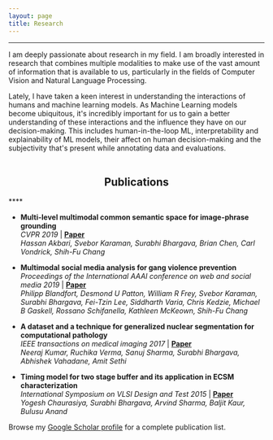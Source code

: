 ```yaml
---
layout: page
title: Research
---
```

****
I am deeply passionate about research in my field.
I am broadly interested in research that combines multiple modalities to make use of the vast amount of information that is available to us, particularly in the fields of Computer Vision and Natural Language Processing. 

Lately, I have taken a keen interest in understanding the interactions of humans and machine learning models. 
As Machine Learning models become ubiquitous, it's incredibly important for us to gain a better understanding of these interactions and the influence they have on our decision-making.
This includes human-in-the-loop ML, interpretability and explainability of ML models, their affect on human decision-making and the subjectivity that's present while annotating data and evaluations.
<br/>
<br/>

<h2 align="center">Publications</h2>
****

- **Multi-level multimodal common semantic space for image-phrase grounding**  
  <i>*CVPR 2019*</i> | **<a href="https://openaccess.thecvf.com/content_CVPR_2019/papers/Akbari_Multi-Level_Multimodal_Common_Semantic_Space_for_Image-Phrase_Grounding_CVPR_2019_paper.pdf" target="_blank">Paper</a>** <br/>
  *Hassan Akbari, Svebor Karaman, Surabhi Bhargava, Brian Chen, Carl Vondrick, Shih-Fu Chang* <br/>


- **Multimodal social media analysis for gang violence prevention**  
  <i>*Proceedings of the International AAAI conference on web and social media 2019*</i> | **<a href="https://ojs.aaai.org/index.php/ICWSM/article/download/3214/3082" target="_blank">Paper</a>** <br/>
  *Philipp Blandfort, Desmond U Patton, William R Frey, Svebor Karaman, Surabhi Bhargava, Fei-Tzin Lee, Siddharth Varia, Chris Kedzie, Michael B Gaskell, Rossano Schifanella, Kathleen McKeown, Shih-Fu Chang* <br/>
  
  
- **A dataset and a technique for generalized nuclear segmentation for computational pathology**  
  <i>*IEEE transactions on medical imaging 2017*</i> | **<a href="https://ieeexplore.ieee.org/document/7872382" target="_blank">Paper</a>** <br/>
  *Neeraj Kumar, Ruchika Verma, Sanuj Sharma, Surabhi Bhargava, Abhishek Vahadane, Amit Sethi* <br/>
  

- **Timing model for two stage buffer and its application in ECSM characterization**  
  <i>*International Symposium on VLSI Design and Test 2015*</i> | **<a href="https://ieeexplore.ieee.org/abstract/document/7208075" target="_blank">Paper</a>** <br/>
  *Yogesh Chaurasiya, Surabhi Bhargava, Arvind Sharma, Baljit Kaur, Bulusu Anand* <br/>
  
  
Browse my <a href="https://scholar.google.com/citations?user=4SE5ewQAAAAJ&hl=en&authuser=2" target="_blank">Google Scholar profile</a> for a complete publication list.
<br/>

